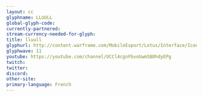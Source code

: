```yaml
---
layout: cc
glyphname: LLUULL
global-glyph-code: 
currently-partnered: 
stream-currency-needed-for-glyph: 
title: lluull
glyphurl: http://content.warframe.com/MobileExport/Lotus/Interface/Icons/Player/ContentCreators/LluulL.png
glyphwave: 11
youtube: https://youtube.com/channel/UCCl4cgnFbvoUwmSB8hdyEPg
twitch: 
twitter: 
discord: 
other-site: 
primary-language: French
---
```


